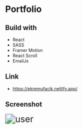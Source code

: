 # Portfolio

## Build with

- React
- SASS
- Framer Motion
- React Scroll
- EmailJs

## Link

- https://ekremufacik.netlify.app/

## Screenshot

<img src="portfolio2.png" alt="user" style="zoom: 200%;" />

